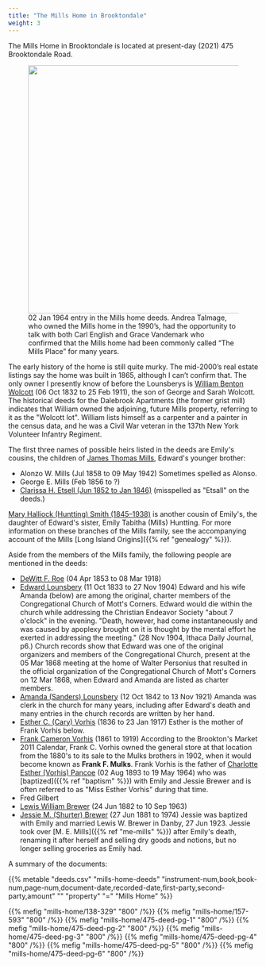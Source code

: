 ```yaml
---
title: "The Mills Home in Brooktondale"
weight: 3
---
```


The Mills Home in Brooktondale is located at present-day (2021) 475 Brooktondale Road.

<!--more-->

<figure width="500px" class="hero">
    <img src="/people/mills-edward-hallock-1819-family/section-resources/data_files/mills-home/hero.jpg" width="500" />
    <figcaption style="max-width: 500px">02 Jan 1964 entry in the Mills home deeds. Andrea Talmage, who owned the Mills home in the 1990’s, had the opportunity to talk with both Carl English and Grace Vandemark who confirmed that the Mills home had been commonly called “The Mills Place” for many years.</figcaption>
</figure>

The early history of the home is still quite murky. The mid-2000’s real estate listings say the home was built in 1865, although I can’t confirm that. The only owner I presently know of before the Lounsberys is [William Benton Wolcott](https://www.findagrave.com/memorial/100303590/william-benton-wolcott) (06 Oct 1832 to 25 Feb 1911), the son of George and Sarah Wolcott. The historical deeds for the Dalebrook Apartments (the former grist mill) indicates that William owned the adjoining, future Mills property, referring to it as the "Wolcott lot". William lists himself as a carpenter and a painter in the census data, and he was a Civil War veteran in the 137th New York Volunteer Infantry Regiment.

The first three names of possible heirs listed in the deeds are Emily's cousins, the children of [James Thomas Mills](https://www.findagrave.com/memorial/74905990/james-thomas-mills), Edward's younger brother:
  - Alonzo W. Mills (Jul 1858 to 09 May 1942) Sometimes spelled as Alonso.
  - George E. Mills (Feb 1856 to ?)
  - [Clarissa H. Etsell (Jun 1852 to Jan 1846)](https://www.findagrave.com/memorial/74907705/clarissa-h.-etsell) (misspelled as "Etsall" on the deeds.)

[Mary Halliock (Huntting) Smith (1845–1938)](https://www.findagrave.com/memorial/24792330/mary-halliock-smith) is another cousin of Emily's, the daughter of Edward's sister, Emily Tabitha (Mills) Huntting. For more information on these branches of the Mills family, see the accompanying account of the Mills [Long Island Origins]({{% ref "genealogy" %}}). 

Aside from the members of the Mills family, the following people are mentioned in the deeds:

- [DeWitt F. Roe](https://www.findagrave.com/memorial/51355047/dewitt-f-roe) (04 Apr 1853 to 08 Mar 1918)
- [Edward Lounsbery](https://www.findagrave.com/memorial/89338793/edward-lounsbery) (11 Oct 1833 to 27 Nov 1904) Edward and his wife Amanda (below) are among the original, charter members of the Congregational Church of Mott's Corners. Edward would die within the church while addressing the Christian Endeavor Society "about 7 o'clock" in the evening. "Death, however, had come instantaneously and was caused by apoplexy brought on it is thought by the mental effort he exerted in addressing the meeting." (28 Nov 1904, Ithaca Daily Journal, p6.) Church records show that Edward was one of the original organizers and members of the Congregational Church, present at the 05 Mar 1868 meeting at the home of Walter Personius that resulted in the official organization of the Congregational Church of Mott's Corners on 12 Mar 1868, when Edward and Amanda are listed as charter members.  
- [Amanda (Sanders) Lounsbery](https://www.findagrave.com/memorial/89338794/amanda-lounsbery) (12 Oct 1842 to 13 Nov 1921) Amanda was clerk in the church for many years, including after Edward's death and many entries in the church records are written by her hand.
- [Esther C. (Cary) Vorhis](https://www.findagrave.com/memorial/148400355/esther-vorhis) (1836 to 23 Jan 1917) Esther is the mother of Frank Vorhis below.
- [Frank Cameron Vorhis](https://www.findagrave.com/memorial/100452322/frank-cameron-vorhis) (1861 to 1919) According to the Brookton's Market 2011 Calendar, Frank C. Vorhis owned the general store at that location from the 1880's to its sale to the Mulks brothers in 1902, when it would become known as <strong>Frank F. Mulks</strong>. Frank Vorhis is the father of [Charlotte Esther (Vorhis) Pancoe](https://www.findagrave.com/memorial/162242537/charlotte-esther-pancoe) (02 Aug 1893 to 19 May 1964) who was [baptized]({{% ref "baptism" %}}) with Emily and Jessie Brewer and is often referred to as "Miss Esther Vorhis" during that time.
- Fred Gilbert  
- [Lewis William Brewer](https://www.findagrave.com/memorial/99536898/lewis-william-brewer) (24 Jun 1882 to 10 Sep 1963)
- [Jessie M. (Shurter) Brewer](https://www.findagrave.com/memorial/99536961/jessie-m-brewer) (27 Jun 1881 to 1974) Jessie was baptized with Emily and married Lewis W. Brewer in Danby, 27 Jun 1923. Jessie took over [M. E. Mills]({{% ref "me-mills" %}}) after Emily's death, renaming it after herself and selling dry goods and notions, but no longer selling groceries as Emily had. 


A summary of the documents:

{{% metable "deeds.csv" "mills-home-deeds" "instrument-num,book,book-num,page-num,document-date,recorded-date,first-party,second-party,amount" "" "property" "=" "Mills Home" %}}

{{% mefig "mills-home/138-329" "800" /%}}
{{% mefig "mills-home/157-593" "800" /%}}
{{% mefig "mills-home/475-deed-pg-1" "800" /%}}
{{% mefig "mills-home/475-deed-pg-2" "800" /%}}
{{% mefig "mills-home/475-deed-pg-3" "800" /%}}
{{% mefig "mills-home/475-deed-pg-4" "800" /%}}
{{% mefig "mills-home/475-deed-pg-5" "800" /%}}
{{% mefig "mills-home/475-deed-pg-6" "800" /%}}

